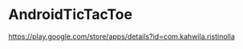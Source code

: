 AndroidTicTacToe
================
https://play.google.com/store/apps/details?id=com.kahwila.ristinolla
